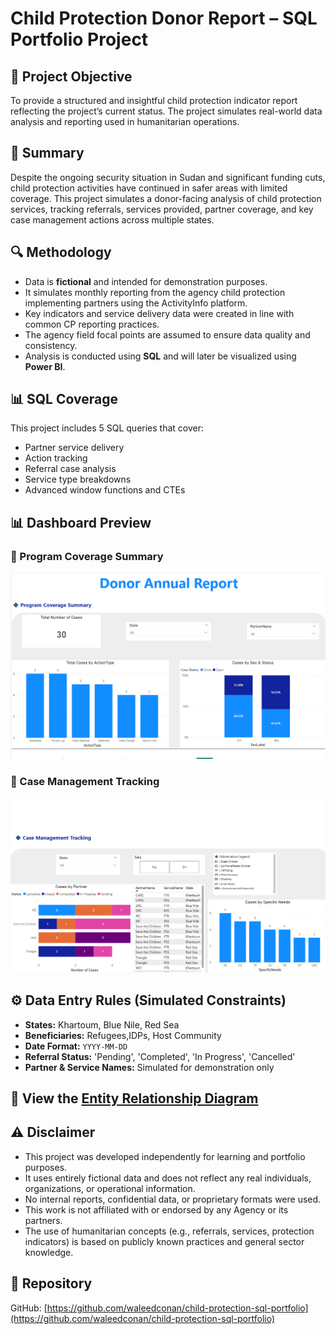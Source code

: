 # Child Protection Donor Report – SQL Portfolio Project

## 📌 Project Objective
To provide a structured and insightful child protection indicator report reflecting the project’s current status. The project simulates real-world data analysis and reporting used in humanitarian operations.

## 📝 Summary
Despite the ongoing security situation in Sudan and significant funding cuts, child protection activities have continued in safer areas with limited coverage. This project simulates a donor-facing analysis of child protection services, tracking referrals, services provided, partner coverage, and key case management actions across multiple states.

## 🔍 Methodology
- Data is **fictional** and intended for demonstration purposes.
- It simulates monthly reporting from the agency child protection implementing partners using the ActivityInfo platform.
- Key indicators and service delivery data were created in line with common CP reporting practices.
- The agency field focal points are assumed to ensure data quality and consistency.
- Analysis is conducted using **SQL** and will later be visualized using **Power BI**.

## 📊 SQL Coverage
This project includes 5 SQL queries that cover:
- Partner service delivery
- Action tracking
- Referral case analysis
- Service type breakdowns
- Advanced window functions and CTEs

## 📊 Dashboard Preview
### 🔹 Program Coverage Summary
![Program Coverage Summary](https://raw.githubusercontent.com/waleedconan/child-protection-sql-portfolio/main/Program%20Coverage%20Summary.png)

### 🔹 Case Management Tracking
![Case Management Tracking](https://raw.githubusercontent.com/waleedconan/child-protection-sql-portfolio/main/Case%20Management%20Tracking.PNG)


## ⚙️ Data Entry Rules (Simulated Constraints)
- **States:** Khartoum, Blue Nile, Red Sea 
- **Beneficiaries:** Refugees,IDPs, Host Community 
- **Date Format:** `YYYY-MM-DD`  
- **Referral Status:** 'Pending', 'Completed', 'In Progress', 'Cancelled'  
- **Partner & Service Names:** Simulated for demonstration only

## 📘 View the [Entity Relationship Diagram](child_protection_erd.md)

## ⚠️ Disclaimer
- This project was developed independently for learning and portfolio purposes.
- It uses entirely fictional data and does not reflect any real individuals, organizations, or operational information.
- No internal reports, confidential data, or proprietary formats were used.
- This work is not affiliated with or endorsed by any Agency or its partners.
- The use of humanitarian concepts (e.g., referrals, services, protection indicators) is based on publicly known practices and general sector knowledge.

## 🔗 Repository
GitHub: [https://github.com/waleedconan/child-protection-sql-portfolio](https://github.com/waleedconan/child-protection-sql-portfolio)
